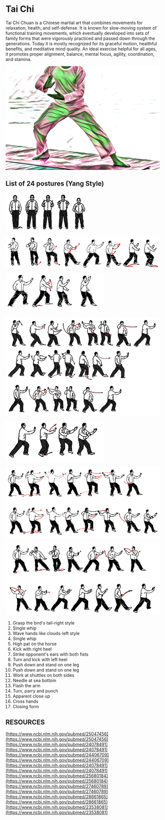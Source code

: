 # Tai Chi

Tai Chi Chuan is a Chinese martial art that combines movements for relaxation, health, and self-defense. It is known for slow-moving system of functional training movements, which eventually developed into sets of family forms that were vigorously practiced and passed down through the generations. Today it is mostly recognized for its graceful motion, healthful benefits, and meditative mind quality. An ideal exercise helpful for all ages, it promotes proper alignment, balance, mental focus, agility, coordination, and stamina.

![](../.gitbook/assets/taichi_cover.png)

## List of 24 postures \(Yang Style\)

![FORM 1: Opening form](../.gitbook/assets/taiqi_form1.png)

![FORM 2: Part the Wild Horse&apos;s Mane ](../.gitbook/assets/taiqi_form2.png)

![FORM 3: The white crane spreads its wings](../.gitbook/assets/taiqi_form3.png)

![FORM 4: Brush knee and twist step on both sides \(with variations\)](../.gitbook/assets/taiqi_form4.png)

![FORM 5: Hand strums the lute](../.gitbook/assets/taiqi_form5.png)

![FORM 6: Step back and whirl arms on both sides \(with variations\)](../.gitbook/assets/taiqi_form6.png)

![ FORM 7: Grasp the bird&apos;s tail-left style](../.gitbook/assets/taiqi_form7.png)



1. Grasp the bird's tail-right style
2. Single whip
3. Wave hands like clouds-left style
4. Single whip
5. High pat on the horse
6. Kick with right heel
7. Strike opponent's ears with both fists
8. Turn and kick with left heel
9. Push down and stand on one leg 
10. Push down and stand on one leg
11. Work at shuttles on both sides
12. Needle at sea bottom
13. Flash the arm
14. Turn, parry and punch
15. Apparent close up
16. Cross hands
17. Closing form



## RESOURCES

[https://www.ncbi.nlm.nih.gov/pubmed/25047456](https://www.ncbi.nlm.nih.gov/pubmed/25047456)  
[https://www.ncbi.nlm.nih.gov/pubmed/24078491](https://www.ncbi.nlm.nih.gov/pubmed/24078491)  
[https://www.ncbi.nlm.nih.gov/pubmed/24406709](https://www.ncbi.nlm.nih.gov/pubmed/24406709)  
[https://www.ncbi.nlm.nih.gov/pubmed/24078491](https://www.ncbi.nlm.nih.gov/pubmed/24078491)  
[https://www.ncbi.nlm.nih.gov/pubmed/25680184](https://www.ncbi.nlm.nih.gov/pubmed/25680184)  
[https://www.ncbi.nlm.nih.gov/pubmed/27460789](https://www.ncbi.nlm.nih.gov/pubmed/27460789)  
[https://www.ncbi.nlm.nih.gov/pubmed/28661865](https://www.ncbi.nlm.nih.gov/pubmed/28661865)  
[https://www.ncbi.nlm.nih.gov/pubmed/23538081](https://www.ncbi.nlm.nih.gov/pubmed/23538081)  


